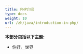 ```yaml
---
title: PHP介绍
type: docs
weight: 10
url: /zh/java/introduction-in-php/
---
```


**本部分包括以下主题:**

- [你好，世界](/cells/zh/java/hello-world/)
